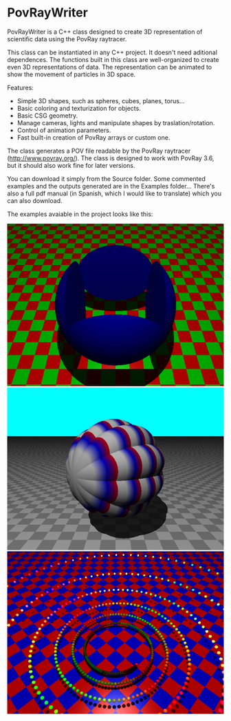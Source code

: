 # PovRayWriter
PovRayWriter is a C++ class designed to create 3D representation of scientific data using the PovRay raytracer.

This class can be instantiated in any C++ project. It doesn't need aditional dependences. The functions built in this class are well-organized to create even 3D representations of data. The representation can be animated to show the movement of particles in 3D space.

Features:

- Simple 3D shapes, such as spheres, cubes, planes, torus... 
- Basic coloring and texturization for objects.
- Basic CSG geometry.
- Manage cameras, lights and manipulate shapes by traslation/rotation.
- Control of animation parameters.
- Fast built-in creation of PovRay arrays or custom one. 

The class generates a POV file readable by the PovRay raytracer (http://www.povray.org/). The class is designed to work with PovRay 3.6, but it should also work fine for later versions. 

You can download it simply from the Source folder. Some commented examples and the outputs generated are in the Examples folder... There's also a full pdf manual (in Spanish, which I would like to translate) which you can also download. 

The examples avaiable in the project looks like this:

![Basic CSG](https://github.com/VictorSeven/PovRayWriter/blob/master/Examples/BasicCSG/basicCSG.png "Basic CSG")
![Many Torus](https://github.com/VictorSeven/PovRayWriter/blob/master/Examples/ManyTorus/manyTorus.png "Many Torus")
![Spheres](https://github.com/VictorSeven/PovRayWriter/blob/master/Examples/Spheres/spheres.png "Spheres")




